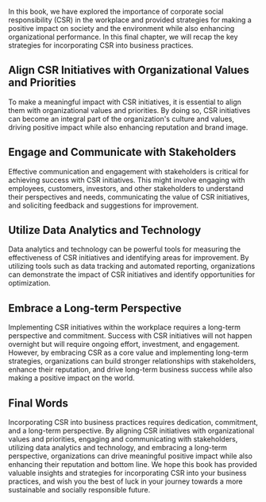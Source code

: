 
In this book, we have explored the importance of corporate social responsibility (CSR) in the workplace and provided strategies for making a positive impact on society and the environment while also enhancing organizational performance. In this final chapter, we will recap the key strategies for incorporating CSR into business practices.

Align CSR Initiatives with Organizational Values and Priorities
---------------------------------------------------------------

To make a meaningful impact with CSR initiatives, it is essential to align them with organizational values and priorities. By doing so, CSR initiatives can become an integral part of the organization's culture and values, driving positive impact while also enhancing reputation and brand image.

Engage and Communicate with Stakeholders
----------------------------------------

Effective communication and engagement with stakeholders is critical for achieving success with CSR initiatives. This might involve engaging with employees, customers, investors, and other stakeholders to understand their perspectives and needs, communicating the value of CSR initiatives, and soliciting feedback and suggestions for improvement.

Utilize Data Analytics and Technology
-------------------------------------

Data analytics and technology can be powerful tools for measuring the effectiveness of CSR initiatives and identifying areas for improvement. By utilizing tools such as data tracking and automated reporting, organizations can demonstrate the impact of CSR initiatives and identify opportunities for optimization.

Embrace a Long-term Perspective
-------------------------------

Implementing CSR initiatives within the workplace requires a long-term perspective and commitment. Success with CSR initiatives will not happen overnight but will require ongoing effort, investment, and engagement. However, by embracing CSR as a core value and implementing long-term strategies, organizations can build stronger relationships with stakeholders, enhance their reputation, and drive long-term business success while also making a positive impact on the world.

Final Words
-----------

Incorporating CSR into business practices requires dedication, commitment, and a long-term perspective. By aligning CSR initiatives with organizational values and priorities, engaging and communicating with stakeholders, utilizing data analytics and technology, and embracing a long-term perspective, organizations can drive meaningful positive impact while also enhancing their reputation and bottom line. We hope this book has provided valuable insights and strategies for incorporating CSR into your business practices, and wish you the best of luck in your journey towards a more sustainable and socially responsible future.
